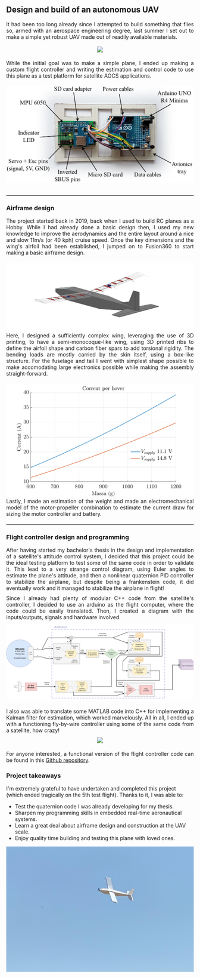 ## Design and build of an autonomous UAV

<div style="text-align:justify;">
It had been too long already since I attempted to build something that flies so, armed with an aerospace engineering degree, last summer I set out to make a simple yet robust UAV made out of readily available materials.
</div>
<br/>

<div style="text-align:center">
<img src="images/overfly-uav-vid.gif"/>
</div>
<br/>

<div style="text-align:justify;">
While the initial goal was to make a simple plane, I ended up making a custom flight controller and writing the estimation and control code to use this plane as a test platform for satellite AOCS applications.
</div>
<br/>

<div style="text-align:center">
<img src="images/FC-diagram.png"/>
</div>
<br/>

---

### Airframe design
<div style="text-align:justify; margin-bottom: 20px;">
The project started back in 2019, back when I used to build RC planes as a Hobby. While I had already done a basic design then, I used my new knowledge to improve the aerodynamics and the entire layout around a nice and slow 11m/s (or 40 kph) cruise speed. Once the key dimensions and the wing's airfoil had been established, I jumped on to Fusion360 to start making a basic airframe design.
</div>

<div style="text-align:center">
<img src="images/plane-F360-orbit.gif"/>
</div>

<div style="text-align:justify; margin-bottom: 20px;">
Here, I designed a sufficiently complex wing, leveraging the use of 3D printing, to have a semi-monocoque-like wing, using 3D printed ribs to define the airfoil shape and carbon fiber spars to add torsional rigidity. The bending loads are mostly carried by the skin itself, using a box-like structure. For the fuselage and tail I went with simplest shape possible to make accomodating large electronics possible while making the assembly straight-forward.
</div>

<div style="text-align:center">
<img src="images/hover_current.png"/>
</div>

<div style="text-align:justify; margin-bottom: 20px;">
Lastly, I made an estimation of the weight and made an electromechanical model of the motor-propeller combination to estimate the current draw for sizing the motor controller and battery.
</div>

---

### Flight controller design and programming

<div style="text-align:justify; margin-bottom: 10px;">
After having started my bachelor's thesis in the design and implementation of a satellite's attitude control system, I decided that this project could be the ideal testing platform to test some of the same code in order to validate it. This lead to a very strange control diagram, using Euler angles to estimate the plane's attitude, and then a nonlinear quaternion PID controller to stabilize the airplane, but despite being a frankenstein code, it did eventually work and it managed to stabilize the airplane in flight!
</div>

<div style="text-align:justify; margin-bottom: 10px;">
Since I already had plenty of modular C++ code from the satellite's controller, I decided to use an arduino as the flight computer, where the code could be easily translated. Then, I created a diagram with the inputs/outputs, signals and hardware involved. 
</div>
<div style="text-align:center">
<img src="images/uav_scheme.png"/>
</div>
<br/>

<div style="text-align:justify; margin-bottom: 10px;">
I also was able to translate some MATLAB code into C++ for implementing a Kalman filter for estimation, which worked marvelously. All in all, I ended up with a functioning fly-by-wire controller using some of the same code from a satellite, how crazy!
</div>
<div style="text-align:center">
<img src="images/roll-testing-plane.gif"/>
</div>
<br/>

<div style="text-align:justify; margin-bottom: 10px;">
For anyone interested, a functional version of the flight controller code can be found in this <a href="https://github.com/PauCliment/UNO-fixed-wing-fc">Github repository</a>.
</div>

### Project takeaways
<section class="reflection" aria-describedby="benefits-list"> <p> I'm extremely grateful to have undertaken and completed this project (which ended tragically on the 5th test flight). Thanks to it, I was able to: </p> <ul id="benefits-list" class="benefits"> <li>Test the quaternion code I was already developing for my thesis.</li> <li>Sharpen my programming skills in embedded real-time aeronautical systems.</li> <li>Learn a great deal about airframe design and construction at the UAV scale.</li> <li>Enjoy quality time building and testing this plane with loved ones.</li> </ul> </section>
<div style="text-align:center">
<img src="images/cool-view-plane-flyby.jpeg"/>
</div>
<br/>
